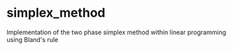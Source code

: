 # simplex_method
Implementation of the two phase simplex method within linear programming using Bland's rule 
